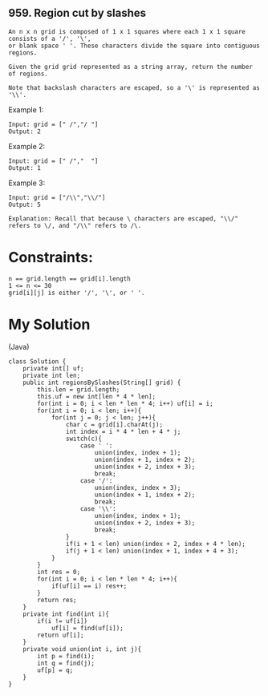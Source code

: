 ## 959. Region cut by slashes

    An n x n grid is composed of 1 x 1 squares where each 1 x 1 square consists of a '/', '\',
    or blank space ' '. These characters divide the square into contiguous regions.

    Given the grid grid represented as a string array, return the number of regions.

    Note that backslash characters are escaped, so a '\' is represented as '\\'.

 

Example 1:

    Input: grid = [" /","/ "]
    Output: 2

Example 2:


    Input: grid = [" /","  "]
    Output: 1

Example 3:


    Input: grid = ["/\\","\\/"]
    Output: 5
    
    Explanation: Recall that because \ characters are escaped, "\\/" refers to \/, and "/\\" refers to /\.
 

# Constraints:

    n == grid.length == grid[i].length
    1 <= n <= 30
    grid[i][j] is either '/', '\', or ' '.


# My Solution
(Java)

    class Solution {
        private int[] uf;
        private int len;
        public int regionsBySlashes(String[] grid) {
            this.len = grid.length;
            this.uf = new int[len * 4 * len];
            for(int i = 0; i < len * len * 4; i++) uf[i] = i;
            for(int i = 0; i < len; i++){
                for(int j = 0; j < len; j++){
                    char c = grid[i].charAt(j);
                    int index = i * 4 * len + 4 * j;
                    switch(c){
                        case ' ':
                            union(index, index + 1);
                            union(index + 1, index + 2);
                            union(index + 2, index + 3);
                            break;
                        case '/':
                            union(index, index + 3);
                            union(index + 1, index + 2);
                            break;
                        case '\\':
                            union(index, index + 1);
                            union(index + 2, index + 3);
                            break;
                    }
                    if(i + 1 < len) union(index + 2, index + 4 * len);
                    if(j + 1 < len) union(index + 1, index + 4 + 3);
                }
            }
            int res = 0;
            for(int i = 0; i < len * len * 4; i++){
                if(uf[i] == i) res++;
            }
            return res;
        }
        private int find(int i){
            if(i != uf[i])
                uf[i] = find(uf[i]);
            return uf[i];
        }
        private void union(int i, int j){
            int p = find(i);
            int q = find(j);
            uf[p] = q;
        }
    }
